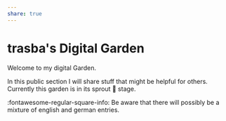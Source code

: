 ```yaml
---
share: true
---
```


# trasba's Digital Garden

Welcome to my digital Garden.

In this public section I will share stuff that might be helpful for others.
Currently this garden is in its sprout 🌱 stage.

:fontawesome-regular-square-info: Be aware that there will possibly be a mixture of english and german entries.